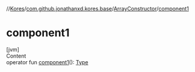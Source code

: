 //[Kores](../../index.md)/[com.github.jonathanxd.kores.base](../index.md)/[ArrayConstructor](index.md)/[component1](component1.md)



# component1  
[jvm]  
Content  
operator fun [component1](component1.md)(): [Type](https://docs.oracle.com/javase/8/docs/api/java/lang/reflect/Type.html)  



